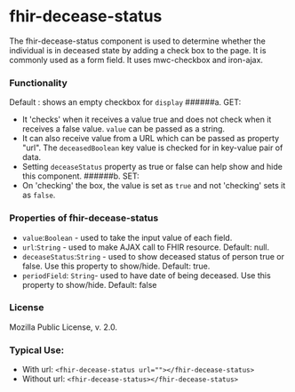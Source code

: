 # fhir-decease-status

The fhir-decease-status component is used to determine whether the individual is in deceased state by adding a check box
to the page. It is commonly used 
 as a form field. It uses mwc-checkbox and iron-ajax.

### Functionality
  Default : shows an empty checkbox for `display`
 ######a. GET:
 * It 'checks' when it receives a value true and does not check when it receives a false value. `value` can be passed as a string.
 * It can also receive value from a URL which can be passed as property "url". The `deceasedBoolean` key value is checked for  in key-value pair of data.
 * Setting `deceaseStatus` property as true or false can help show and hide this component.
 ######b. SET:
 * On 'checking' the box, the value is set as `true` and not 'checking' sets it as `false`.

### Properties of fhir-decease-status
 * `value`:`Boolean` - used to take the input value of each field.
 * `url`:`String` - used to make AJAX call to FHIR resource. Default: null.
 * `deceaseStatus`:`String` - used to show deceased status of person true or false. Use this property to show/hide. Default: true.
 * `periodField`: `String`- used to have date of being deceased. Use this property to show/hide. Default: false 
 ### License
 Mozilla Public License, v. 2.0.
 
 ### Typical Use:
 * With url:
 `<fhir-decease-status url=""></fhir-decease-status>`
 * Without url:
  `<fhir-decease-status></fhir-decease-status>`
